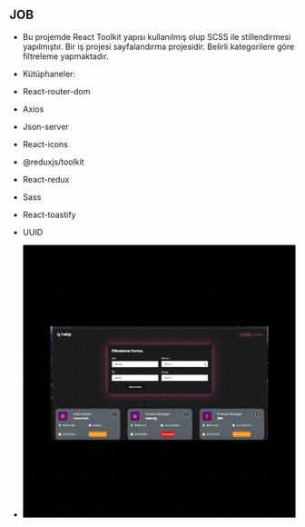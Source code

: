 ## JOB

- Bu projemde React Toolkit yapısı kullanılmış olup SCSS ile stillendirmesi yapılmıştır. Bir iş projesi sayfalandırma projesidir. Belirli kategorilere göre filtreleme yapmaktadır.

- Kütüphaneler:
- React-router-dom
- Axios
- Json-server
- React-icons
- @reduxjs/toolkit
- React-redux
- Sass
- React-toastify
- UUID

- <img src="screen.gif" />